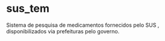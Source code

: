 # sus_tem
Sistema de pesquisa de medicamentos fornecidos pelo SUS ,
disponibilizados via prefeituras pelo governo.
